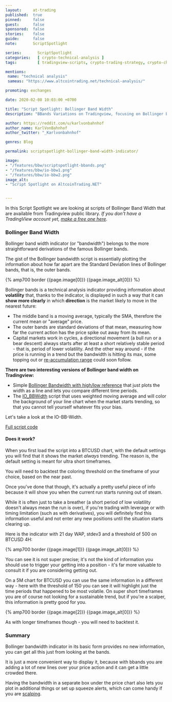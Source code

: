```yaml
---
layout:     at-trading
published:  true
pinned:     false
guest:      false
sponsored:  false
stories:    false
guide:      false
note:       ScriptSpotlight

series:       ScriptSpotlight
categories:   [ crypto-technical-analysis ]
tags:         [ tradingview-scripts, crypto-trading-strategy, crypto-charting ]

mentions:
 name: "technical analysis"
 sameas: "https://www.altcointrading.net/technical-analysis/"

promoting: exchanges

date: 2020-02-08 10:03:00 +0700

title: "Script Spotlight: Bollinger Band Width"
description: "BBands Variations on Tradingview, focusing on Bollinger Bandwidth this time. In this series we are picking and reviewing TradingView scripts for technical analysis that recently popped up in the daily popular feed."

author: https://reddit.com/u/karlvonbahnhof
author_name: KarlVonBahnhof
author_twitter: "_Karlvonbahnhof"

genres: Blog

permalink: scriptspotlight-bollinger-band-width-indicator/

image:
- "/features/bbw/scriptspotlight-bbands.png"
- "/features/bbw/io-bbw1.png"
- "/features/bbw/io-bbw2.png"
image_alt:
- "Script Spotlight on AltcoinTrading.NET"


---
```


In this Script Spotlight we are looking at scripts of Bollinger Band Width that are available from Tradingview public library. *If you don't have a TradingView account yet, [make a free one here](http://bit.ly/atnet-tv).*

### Bollinger Band Width

Bollinger band width indicator (or "bandwidth") belongs to the more straightforward derivations of the famous Bollinger bands.

The gist of the Bollinger bandwidth script is essentially plotting the information about how far apart are the Standard Deviation lines of Bollinger bands, that is, the outer bands.

{% amp700 border {{page.image[0]}} {{page.image_alt[0]}} %}

Bollinger bands is a technical analysis indicator providing information about **volatility** that, thanks to the indicator, is displayed in such a way that it can **show more clearly** in which **direction** is the market likely to move in the nearest future:

* The middle band is a moving average, typically the SMA, therefore the current mean or "average" price.
* The outer bands are standard deviations of that mean, measuring how far the current action has the price spike out away from its mean.
* Capital markets work in cycles, a directional movement (a bull run or a bear descent) always starts after at least a short relatively stable period - that is, period of lower volatility. And the other way around - if the price is running in a trend but the bandwidth is hitting its max, some topping out or [re-accumulation range](/strategy/wyckoff-ranging-markets/) could soon follow.


**There are two interesting versions of Bollinger band width on Tradingview:**

* Simple [Bollinger Bandwidth with high/low reference](https://www.tradingview.com/script/biUOhWHn-Bollinger-BandWidth-With-High-Low-References/) that just plots the width as a line and lets you compare different time periods.
* The [IO_BBWidth](https://www.tradingview.com/script/NRCvPcvo-IO-BB-Width/) script that uses weighted moving average and will color the background of your line chart when the market starts trending, so that you cannot tell yourself whatever fits your bias.

Let's take a look at the IO-BB-Width.

[Full script code](https://www.tradingview.com/script/NRCvPcvo-IO-BB-Width/)

#### Does it work?

When you first load the script into a BTCUSD chart, with the default settings you will find that it shows the market *always* trending. The reason is, the default setting is meant for ultra short timeframes.

You will need to backtest the coloring threshold on the timeframe of your choice, based on the near past.

Once you've done that though, it's actually a pretty useful piece of info because it will show you when the current run starts running out of steam.

While it is often just to take a breather (a short period of low volatility doesn't always mean the run is over), if you're trading with leverage or with timing limitation (such as with derivatives), you will definitely find this information useful and not enter any new positions until the situation starts clearing up.

Here is the indicator with 21 day WAP, stdev3 and a threshold of 500 on BTCUSD 4H:

{% amp700 border {{page.image[1]}} {{page.image_alt[0]}} %}

You can see it is not super precise; it's not the kind of information you should use to trigger your getting into a position - it's far more valuable to consult it if you are considering getting out.

On a 5M chart for BTCUSD you can use the same information in a different way - here with the threshold of 150 you can see it will highlight just the time periods that happened to be most volatile. On super short timeframes you are of course not looking for a sustainable trend, but if you're a scalper, this information is pretty good for you.

{% amp700 border {{page.image[2]}} {{page.image_alt[0]}} %}

As with longer timeframes though - you will need to backtest it.


### Summary

Bollinger bandwidth indicator in its basic form provides no new information, you can get all this just from looking at the bands.

It is just a more convenient way to display it, because with bbands you are adding a lot of new lines over your price action and it can get a little crowded there.

Having the bandwidth in a separate box under the price chart also lets you plot in additional things or set up squeeze alerts, which can come handy if you are [scalping](/strategy/scalping/).
